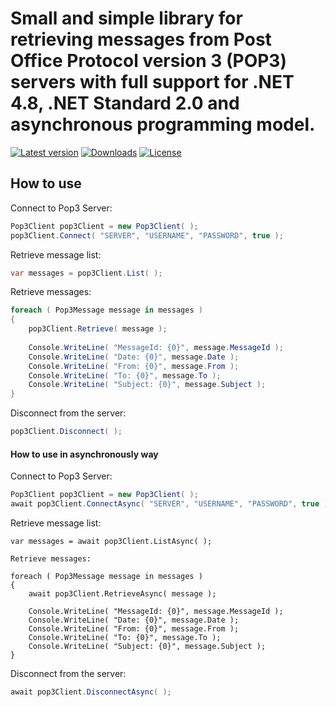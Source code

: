 # Small and simple library for retrieving messages from Post Office Protocol version 3 (POP3) servers with full support for .NET 4.8, .NET Standard 2.0 and asynchronous programming model.

[![Latest version](https://img.shields.io/nuget/v/Pop3.svg?style=plastic)](https://www.nuget.org/packages/Pop3)
[![Downloads](https://img.shields.io/nuget/dt/Pop3.svg?style=plastic)](https://www.nuget.org/packages/Pop3)
[![License](https://img.shields.io/github/license/rfinochi/pop3dotnet.svg?style=plastic)](https://opensource.org/licenses/mit-license.php)

## How to use

Connect to Pop3 Server:

```c#
Pop3Client pop3Client = new Pop3Client( );
pop3Client.Connect( "SERVER", "USERNAME", "PASSWORD", true );
```

Retrieve message list:

```c#
var messages = pop3Client.List( );
```

Retrieve messages:

```c#
foreach ( Pop3Message message in messages )
{ 
	pop3Client.Retrieve( message );
	
	Console.WriteLine( "MessageId: {0}", message.MessageId );
	Console.WriteLine( "Date: {0}", message.Date );
	Console.WriteLine( "From: {0}", message.From );
	Console.WriteLine( "To: {0}", message.To );
	Console.WriteLine( "Subject: {0}", message.Subject );
} 
```

Disconnect from the server:

```c#
pop3Client.Disconnect( );
```

#### How to use in asynchronously way

Connect to Pop3 Server:

```c#
Pop3Client pop3Client = new Pop3Client( );
await pop3Client.ConnectAsync( "SERVER", "USERNAME", "PASSWORD", true );
```

Retrieve message list:

```
var messages = await pop3Client.ListAsync( );

Retrieve messages:

foreach ( Pop3Message message in messages )
{ 
	await pop3Client.RetrieveAsync( message );
	
	Console.WriteLine( "MessageId: {0}", message.MessageId );
	Console.WriteLine( "Date: {0}", message.Date );
	Console.WriteLine( "From: {0}", message.From );
	Console.WriteLine( "To: {0}", message.To );
	Console.WriteLine( "Subject: {0}", message.Subject );
} 
```

Disconnect from the server:

```c#
await pop3Client.DisconnectAsync( );
```
